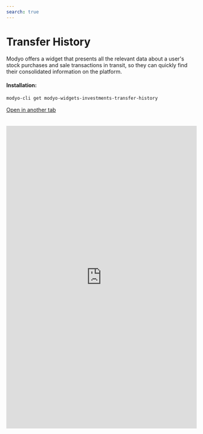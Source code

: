 ```yaml
---
search: true
---
```


# Transfer History

Modyo offers a widget that presents all the relevant data about a user's stock purchases and sale transactions in transit, so they can quickly find their consolidated information on the platform.

#### Installation:

```bash
modyo-cli get modyo-widgets-investments-transfer-history
```

[Open in another tab](https://widgets.modyo.com/inversiones/historico-de-transferencias)

 <iframe id="widgetFrame" src="https://widgets.modyo.com/inversiones/historico-de-transferencias" width="100%"  frameBorder="0"  style="min-height:800px;overflow:auto;margin-top:20px;"/> 

| Feature           | Description                                                                                                                           |
|-------------------------|---------------------------------------------------------------------------------------------------------------------------------------|
| Transit Operations | Displays the list of in-transit operations associated with the buy/sale of shares. Allows you to cancel operations in transit. |
| Cancel Operation      | Disploys information about the specific operation to cancel, for the customer to confirm the option.                                  |

 <script> 

 export default {
 mounted () {

 function setFrameHeightCo (id, ht) {
 var ifrm = document.getElementById (id);
 if (ifrm) {
 ifrm.style.height = ht + 4 + "px";
 }
 }
 //iframed document sends its height using postMessage
 function HandleDoCheightMsg (e) {
 //check origin
 if (e.origin === 'https://widgets.modyo.com') {
 //parse data
 var data = json.parse (e.data);

 console.log ('data: ', data)
 //check data object
 if (data ['doChight']) {
 setFrameHeightCo ('WidgetFrame', data ['DoChight']);
 } else {
 SetFrameHeightCo ('WidgetFrame', 700);
 }
 }
 }

 //assign message handler
 if (Window.addEventListener) {
 Window.addEventListener ('message', HandleDoCheightMSG, false);
 }
 }
 }

 </script> 
